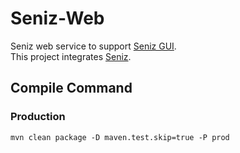 # Seniz-Web
Seniz web service to support [Seniz GUI](https://github.com/yepengding/Seniz-GUI). \
This project integrates [Seniz](https://github.com/yepengding/Seniz).

## Compile Command
### Production
```
mvn clean package -D maven.test.skip=true -P prod
```